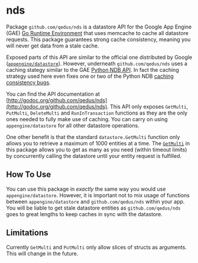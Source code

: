 # nds

Package `github.com/qedus/nds` is a datastore API for the Google App Engine (GAE) [Go Runtime Environment](https://developers.google.com/appengine/docs/go/) that uses memcache to cache all datastore requests. This package guarantees strong cache consistency, meaning you will never get data from a stale cache.

Exposed parts of this API are similar to the official one distributed by Google ([`appengine/datastore`](https://developers.google.com/appengine/docs/go/datastore/reference)). However, underneath `github.com/qedus/nds` uses a caching stategy similar to the GAE [Python NDB API](https://developers.google.com/appengine/docs/python/ndb/). In fact the caching strategy used here even fixes one or two of the Python NDB [caching consistency bugs](http://goo.gl/3ByVlA).

You can find the API documentation at [http://godoc.org/github.com/qedus/nds](http://godoc.org/github.com/qedus/nds). This API only exposes `GetMulti`, `PutMulti`, `DeleteMulti` and `RunInTransaction` functions as they are the only ones needed to fully make use of caching. You can carry on using `appengine/datastore` for all other datastore operations.

One other benefit is that the standard `datastore.GetMulti` function only allows you to retrieve a maximum of 1000 entities at a time. The [`GetMulti`](http://godoc.org/github.com/qedus/nds#GetMulti) in this package allows you to get as many as you need (within timeout limits) by concurrently calling the datastore until your entity request is fulfilled.

## How To Use

You can use this package in *exactly* the same way you would use `appengine/datastore`. However, it is important not to mix usage of functions between `appengine/datastore` and `github.com/qedus/nds` within your app. You will be liable to get stale datastore entities as `github.com/qedus/nds` goes to great lengths to keep caches in sync with the datastore.

## Limitations
Currently `GetMulti` and `PutMulti` only allow slices of structs as arguments. This will change in the future.
